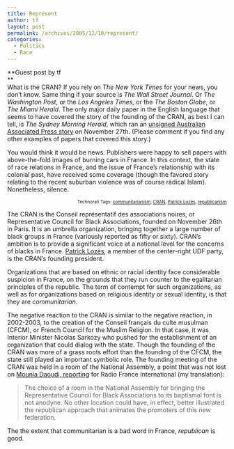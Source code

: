 ```yaml
---
title: Represent
author: tf
layout: post
permalink: /archives/2005/12/10/represent/
categories:
  - Politics
  - Race
---
```

**Guest post by tf  
**  
What is the CRAN? If you rely on *The New York Times* for your news, you don&#8217;t know. Same thing if your source is *The Wall Street Journal*. Or *The Washington Post*, or the *Los Angeles Times*, or the *The Boston Globe*, or *The Miami Herald*. The only major daily paper in the English language that seems to have covered the story of the founding of the CRAN, as best I can tell, is *The Sydney Morning Herald*, which ran an <a href="http://www.smh.com.au/news/World/French-black-groups-fight-discrimination/2005/11/27/1133026332474.html" onclick="_gaq.push(['_trackEvent', 'outbound-article', 'http://www.smh.com.au/news/World/French-black-groups-fight-discrimination/2005/11/27/1133026332474.html', 'unsigned Australian Associated Press story']);" >unsigned Australian Associated Press story</a> on November 27th. (Please comment if you find any other examples of papers that covered this story.)

You would think it would be news. Publishers were happy to sell papers with above-the-fold images of burning cars in France. In this context, the state of race relations in France, and the issue of France&#8217;s relationship with its colonial past, have received some coverage (though the favored story relating to the recent suburban violence was of course radical Islam). Nonetheless, silence.

<!-- technorati tags start -->

<p style="text-align:right;font-size:10px;">
  Technorati Tags: <a href="http://www.technorati.com/tag/communitarianism" onclick="_gaq.push(['_trackEvent', 'outbound-article', 'http://www.technorati.com/tag/communitarianism', 'communitarianism']);"  rel="tag">communitarianism</a>, <a href="http://www.technorati.com/tag/CRAN" onclick="_gaq.push(['_trackEvent', 'outbound-article', 'http://www.technorati.com/tag/CRAN', 'CRAN']);"  rel="tag">CRAN</a>, <a href="http://www.technorati.com/tag/Patrick Lozès" onclick="_gaq.push(['_trackEvent', 'outbound-article', 'http://www.technorati.com/tag/Patrick Lozès', 'Patrick Lozès']);"  rel="tag">Patrick Lozès</a>, <a href="http://www.technorati.com/tag/republicanism" onclick="_gaq.push(['_trackEvent', 'outbound-article', 'http://www.technorati.com/tag/republicanism', 'republicanism']);"  rel="tag">republicanism</a>


<!-- technorati tags end -->

  
<!--more-->

  
The CRAN is the Conseil représentatif des associations noires, or Representative Council for Black Associations, founded on November 26th in Paris. It is an umbrella organization, bringing together a large number of black groups in France (variously reported as fifty or sixty). CRAN&#8217;s ambition is to provide a significant voice at a national level for the concerns of blacks in France. <a href="http://www.rfi.fr/actufr/articles/072/article_40214.asp" onclick="_gaq.push(['_trackEvent', 'outbound-article', 'http://www.rfi.fr/actufr/articles/072/article_40214.asp', 'Patrick Lozès']);" >Patrick Lozès</a>, a member of the center-right UDF party, is the CRAN&#8217;s founding president.

Organizations that are based on ethnic or racial identity face considerable suspicion in France, on the grounds that they run counter to the egalitarian principles of the republic. The term of contempt for such organizations, as well as for organizations based on religious identity or sexual identity, is that they are *communitarian*.

The negative reaction to the CRAN is similar to the negative reaction, in 2002-2003, to the creation of the Conseil français du culte musulman (CFCM), or French Council for the Muslim Religion. In that case, it was Interior Minister Nicolas Sarkozy who pushed for the establishment of an organization that could dialog with the state. Though the founding of the CRAN was more of a grass roots effort than the founding of the CFCM, the state still played an important symbolic role. The founding meeting of the CRAN was held in a room of the National Assembly, a point that was not lost on <a href="http://www.rfi.fr/actufr/articles/071/article_40069.asp" onclick="_gaq.push(['_trackEvent', 'outbound-article', 'http://www.rfi.fr/actufr/articles/071/article_40069.asp', 'Mounia Daoudi, reporting']);" >Mounia Daoudi, reporting</a> for Radio France International (my translation):

> The choice of a room in the National Assembly for bringing the Representative Council for Black Associations to its baptismal font is not anodyne. No other location could have, in effect, better illustrated the republican approach that animates the promoters of this new federation.

The the extent that communitarian is a bad word in France, *republican* is good.

